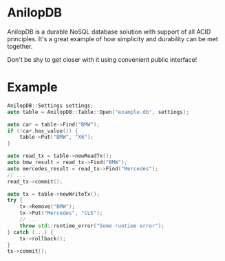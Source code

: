 # AnilopDB

AnilopDB is a durable NoSQL database solution with support of all ACID principles. It's a great example of how simplicity and durability can be met together.

Don't be shy to get closer with it using convenient public interface!

# Example

```c++
AnilopDB::Settings settings;
auto table = AnilopDB::Table::Open("example.db", settings);

auto car = table->Find("BMW");
if (!car.has_value()) {
    table->Put("BMW", "X6");
}

auto read_tx = table->newReadTx();
auto bmw_result = read_tx->Find("BMW");
auto mercedes_result = read_tx->Find("Mercedes");
// ...
read_tx->commit();

auto tx = table->newWriteTx();
try {
    tx->Remove("BMW");
    tx->Put("Mercedes", "CLS");
    // ...
    throw std::runtime_error("Some runtime error");
} catch (...) {
    tx->rollback();
}
tx->commit();
```

